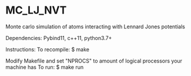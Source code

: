 # MC_LJ_NVT
Monte carlo simulation of atoms interacting with Lennard Jones potentials

Dependencies:
Pybind11, c++11, python3.7+

Instructions:
To recompile: $ make

Modify Makefile and set "NPROCS" to amount of logical processors your machine has
To run: $ make run
